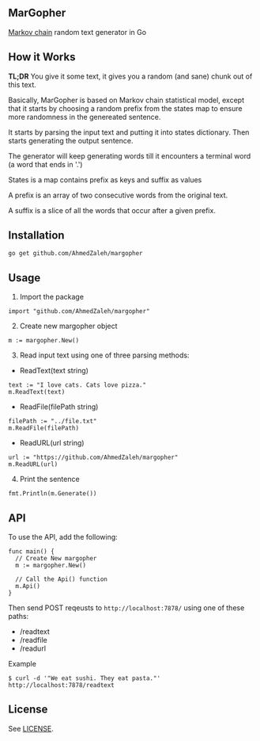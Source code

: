 MarGopher
---

[Markov chain](http://www.wikiwand.com/en/Markov_chain) random text generator in Go

## How it Works

**TL;DR** You give it some text, it gives you a random (and sane) chunk out of this text.

Basically, MarGopher is based on Markov chain statistical model, except that it starts by choosing 
a random prefix from the states map to ensure more randomness in the genereated 
sentence.

It starts by parsing the input text and putting it into states dictionary. Then 
starts generating the output sentence.

The generator will keep generating words till it encounters a terminal word (a 
word that ends in '.')

States is a map contains prefix as keys and suffix as values

A prefix is an array of two consecutive words from the original text.

A suffix is a slice of all the words that occur after a given prefix.


## Installation

```
go get github.com/AhmedZaleh/margopher
```

## Usage

1. Import the package

  ```
  import "github.com/AhmedZaleh/margopher"
  ```

2. Create new margopher object

  ```
  m := margopher.New()
  ```

3. Read input text using one of three parsing methods:

  - ReadText(text string)

  ```
  text := "I love cats. Cats love pizza."
  m.ReadText(text)
  ```

  - ReadFile(filePath string)

  ```
  filePath := "../file.txt"
  m.ReadFile(filePath)
  ```

  - ReadURL(url string)

  ```
  url := "https://github.com/AhmedZaleh/margopher"
  m.ReadURL(url)
  ```

4. Print the sentence

  ```
  fmt.Println(m.Generate())
  ```

## API

To use the API, add the following:

  ```
  func main() {
    // Create New margopher
    m := margopher.New()
    
    // Call the Api() function
    m.Api()
  }
  ```

Then send POST reqeusts to ```http://localhost:7878/``` using one of these paths:

  - /readtext
  - /readfile
  - /readurl

Example
  
  ```
  $ curl -d '"We eat sushi. They eat pasta."' http://localhost:7878/readtext
  ```

## License

See [LICENSE](https://github.com/AhmedZaleh/margopher/blob/master/LICENSE).
